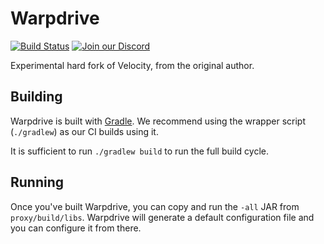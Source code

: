 # Warpdrive

[![Build Status](https://img.shields.io/github/actions/workflow/status/astei/warprive/gradle.yml)](https://papermc.io/downloads#Velocity)
[![Join our Discord](https://img.shields.io/discord/598283901802381323.svg?logo=discord&label=)](https://discord.gg/bXh6FaTY)

Experimental hard fork of Velocity, from the original author.

## Building

Warpdrive is built with [Gradle](https://gradle.org). We recommend using the
wrapper script (`./gradlew`) as our CI builds using it.

It is sufficient to run `./gradlew build` to run the full build cycle.

## Running

Once you've built Warpdrive, you can copy and run the `-all` JAR from
`proxy/build/libs`. Warpdrive will generate a default configuration file
and you can configure it from there.
